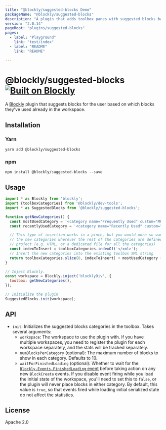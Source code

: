 ```yaml
---
title: "@blockly/suggested-blocks Demo"
packageName: "@blockly/suggested-blocks"
description: "A plugin that adds toolbox panes with suggested blocks based on the user's past usage of blocks."
version: "2.0.14"
pageRoot: "plugins/suggested-blocks"
pages:
  - label: "Playground"
    link: "test/index"
  - label: "README"
    link: "README"

---
```

# @blockly/suggested-blocks [![Built on Blockly](https://tinyurl.com/built-on-blockly)](https://github.com/google/blockly)

A [Blockly](https://www.npmjs.com/package/blockly) plugin that suggests blocks for the user based on which blocks they've used already in the workspace.

## Installation

### Yarn
```
yarn add @blockly/suggested-blocks
```

### npm
```
npm install @blockly/suggested-blocks --save
```

## Usage
```js
import * as Blockly from 'blockly';
import {toolboxCategories} from '@blockly/dev-tools';
import * as SuggestedBlocks from '@blockly/suggested-blocks';

function getNewCategories() {
  const mostUsedCategory = '<category name="Frequently Used" custom="MOST_USED"></category>';
  const recentlyUsedCategory = '<category name="Recently Used" custom="RECENTLY_USED"></category>';

  // This type of insertion works in a pinch, but you would more so want to add
  // the new categories wherever the rest of the categories are defined in the
  // project (e.g. HTML, or a dedicated file for all the categories)
  const indexToInsert = toolboxCategories.indexOf('</xml>');
  // Insert the new categories into the existing toolbox XML string
  return toolboxCategories.slice(0, indexToInsert) + mostUsedCategory + recentlyUsedCategory + toolboxCategories.slice(indexToInsert);
}

// Inject Blockly.
const workspace = Blockly.inject('blocklyDiv', {
  toolbox: getNewCategories(),
});

// Initialize the plugin
SuggestedBlocks.init(workspace);
```

## API

- `init`: Initializes the suggested blocks categories in the toolbox. Takes several arguments:
  - `workspace`: The workspace to use the plugin with. If you have multiple
    workspaces, you need to register the plugin for each workspace separately,
    and the stats will be tracked separately.
  - `numBlocksPerCategory` (optional): The maximum number of blocks to show in
    each category. Defaults to 10.
  - `waitForFinishedLoading` (optional): Whether to wait for the
    [`Blockly.Events.FinishedLoading` event](https://developers.google.com/blockly/reference/js/blockly.events_namespace.finishedloading_class.md)
    before taking action on any new `BlockCreate` events. If you disable event
    firing while you load the initial state of the workspace, you'll need to set
    this to `false`, or the plugin will never place blocks in either category.
    By default, this value is `true`, so that events fired while loading initial
    serialized state do not affect the statistics.

## License
Apache 2.0

